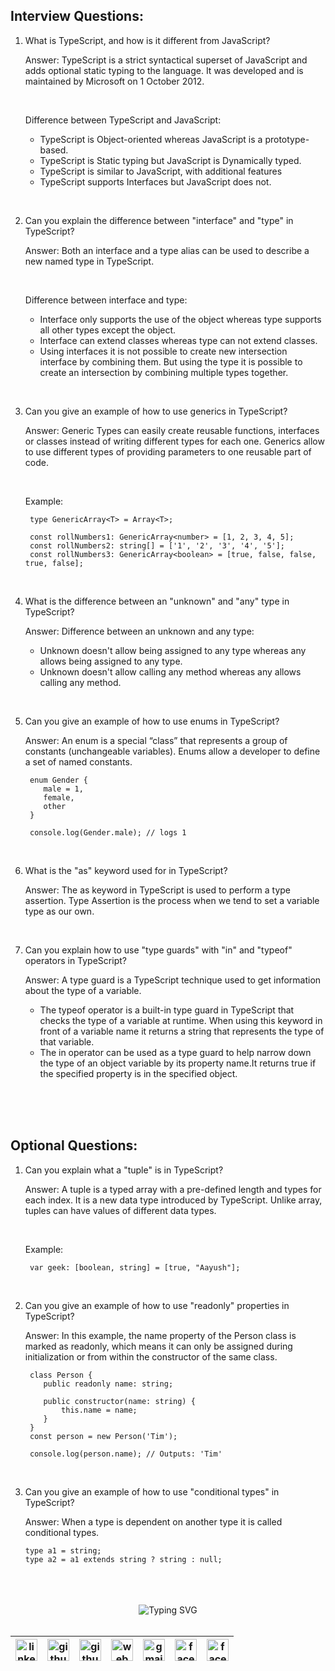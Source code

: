 ## Interview Questions:

1. What is TypeScript, and how is it different from JavaScript?

   Answer: TypeScript is a strict syntactical superset of JavaScript and adds optional static typing to the language. It was developed and is maintained by Microsoft on 1 October 2012.

    <br/>

   Difference between TypeScript and JavaScript:

   - TypeScript is Object-oriented whereas JavaScript is a prototype-based.
   - TypeScript is Static typing but JavaScript is Dynamically typed.
   - TypeScript is similar to JavaScript, with additional features
   - TypeScript supports Interfaces but JavaScript does not.

<br/>

2. Can you explain the difference between "interface" and "type" in TypeScript?

   Answer: Both an interface and a type alias can be used to describe a new named type in TypeScript.

   <br/>

   Difference between interface and type:

   - Interface only supports the use of the object whereas type supports all other types except the object.
   - Interface can extend classes whereas type can not extend classes.
   - Using interfaces it is not possible to create new intersection interface by combining them. But using the type it is possible to create an intersection by combining multiple types together.

<br/>

3.  Can you give an example of how to use generics in TypeScript?

    Answer: Generic Types can easily create reusable functions, interfaces or classes instead of writing different types for each one. Generics allow to use different types of providing parameters to one reusable part of code.

    <br/>

    Example:

         type GenericArray<T> = Array<T>;

         const rollNumbers1: GenericArray<number> = [1, 2, 3, 4, 5];
         const rollNumbers2: string[] = ['1', '2', '3', '4', '5'];
         const rollNumbers3: GenericArray<boolean> = [true, false, false, true, false];

<br/>

4. What is the difference between an "unknown" and "any" type in TypeScript?

   Answer: Difference between an unknown and any type:

   - Unknown doesn't allow being assigned to any type whereas any allows being assigned to any type.
   - Unknown doesn't allow calling any method whereas any allows calling any method.

<br/>

5.  Can you give an example of how to use enums in TypeScript?

    Answer: An enum is a special “class” that represents a group of constants (unchangeable variables). Enums allow a developer to define a set of named constants.

         enum Gender {
            male = 1,
            female,
            other
         }

         console.log(Gender.male); // logs 1

<br/>

6. What is the "as" keyword used for in TypeScript?

   Answer: The as keyword in TypeScript is used to perform a type assertion. Type Assertion is the process when we tend to set a variable type as our own.

<br/>

7. Can you explain how to use "type guards" with "in" and "typeof" operators in TypeScript?

   Answer: A type guard is a TypeScript technique used to get information about the type of a variable.

   - The typeof operator is a built-in type guard in TypeScript that checks the type of a variable at runtime. When using this keyword in front of a variable name it returns a string that represents the type of that variable.
   - The in operator can be used as a type guard to help narrow down the type of an object variable by its property name.It returns true if the specified property is in the specified object.

<br/>
<br/>
<br/>

## Optional Questions:

1.  Can you explain what a "tuple" is in TypeScript?

    Answer: A tuple is a typed array with a pre-defined length and types for each index. It is a new data type introduced by TypeScript. Unlike array, tuples can have values of different data types.

    <br/>

    Example:

         var geek: [boolean, string] = [true, "Aayush"];

<br/>

2.  Can you give an example of how to use "readonly" properties in TypeScript?

    Answer: In this example, the name property of the Person class is marked as readonly, which means it can only be assigned during initialization or from within the constructor of the same class.

         class Person {
            public readonly name: string;

            public constructor(name: string) {
                this.name = name;
            }
         }
         const person = new Person('Tim');

         console.log(person.name); // Outputs: 'Tim'

<br/>

3.  Can you give an example of how to use "conditional types" in TypeScript?

    Answer: When a type is dependent on another type it is called conditional types.

        type a1 = string;
        type a2 = a1 extends string ? string : null;

<br/>
<br/>
<br/>

<!-- connect with me start -->
<div align="center"> 
    <img src="https://readme-typing-svg.demolab.com?font=Fira+Code&weight=600&duration=1&pause=1000&repeat=false&width=410&lines=%F0%9F%93%AA+%F0%9D%97%99%F0%9D%97%98%F0%9D%97%98%F0%9D%97%9F+%F0%9D%97%99%F0%9D%97%A5%F0%9D%97%98%F0%9D%97%98+%F0%9D%97%A7%F0%9D%97%A2+%F0%9D%97%96%F0%9D%97%A2%F0%9D%97%A1%F0%9D%97%A7%F0%9D%97%94%F0%9D%97%96%F0%9D%97%A7+%F0%9D%97%A0%F0%9D%97%98+%F0%9D%97%94%F0%9D%97%A1%F0%9D%97%AC%F0%9D%97%A7%F0%9D%97%9C%F0%9D%97%A0%F0%9D%97%98" alt="Typing SVG" />
</div>

<br/>

<!-- social media links start -->
<table align="center">
  <thead align="center">
      <tr>
          <th>
              <a href="https://www.linkedin.com/in/montasim">
                  <img alt="linkedin icon" src="https://cdn.simpleicons.org/linkedin" width="35px">
              </a>
          </th>
          <th>
              <a href="https://www.github.com/montasim">
                  <img alt="github icon" src="https://cdn.simpleicons.org/github/white" width="35px">
              </a>
          </th>
          <th>
              <a href="https://stackoverflow.com/users/20348607/montasim">
                  <img alt="github icon" src="https://cdn.simpleicons.org/stackoverflow" width="35px">
              </a>
          </th>
          <th>
              <a href="https://montasim-dev.web.app/">
                  <img alt="web icon" src="https://cdn.simpleicons.org/googlechrome" width="35px">
              </a>
          </th>
          <th>
              <a href="mailto:montasimmamun@gmail.com">
                  <img alt="gmail icon" src="https://cdn.simpleicons.org/gmail" width="35px">
              </a>
          </th>
          <th>
              <a href="https://www.facebook.com/montasimmamun/">
                  <img alt="facebook icon" src="https://cdn.simpleicons.org/facebook" width="35px">
              </a>
          </th>
          <th>
              <a href="https://twitter.com/montasimmamun">
                  <img alt="facebook icon" src="https://cdn.simpleicons.org/twitter" width="35px">
              </a>
          </th>
      </tr>
  </thead>
</table>
<!-- social media links end -->
<!-- connect with me end -->
